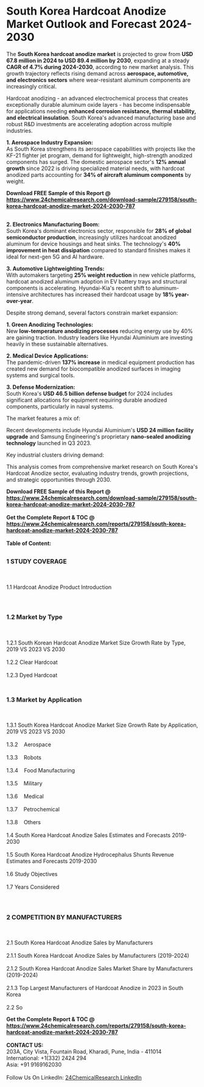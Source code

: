 <h1>South Korea Hardcoat Anodize Market Outlook and Forecast 2024-2030</h1><p>The <strong>South Korea hardcoat anodize market</strong> is projected to grow from <strong>USD 67.8 million in 2024 to USD 89.4 million by 2030</strong>, expanding at a steady <strong>CAGR of 4.7% during 2024-2030</strong>, according to new market analysis. This growth trajectory reflects rising demand across <strong>aerospace, automotive, and electronics sectors</strong> where wear-resistant aluminum components are increasingly critical.</p><p>Hardcoat anodizing - an advanced electrochemical process that creates exceptionally durable aluminum oxide layers - has become indispensable for applications needing <strong>enhanced corrosion resistance, thermal stability, and electrical insulation</strong>. South Korea's advanced manufacturing base and robust R&amp;D investments are accelerating adoption across multiple industries.</p><p><strong>1. Aerospace Industry Expansion:</strong><br>
As South Korea strengthens its aerospace capabilities with projects like the KF-21 fighter jet program, demand for lightweight, high-strength anodized components has surged. The domestic aerospace sector's <strong>12% annual growth</strong> since 2022 is driving specialized material needs, with hardcoat anodized parts accounting for <strong>34% of aircraft aluminum components</strong> by weight.</p><div><b>Download FREE Sample of this Report @ 
            <a href="https://www.24chemicalresearch.com/download-sample/279158/south-korea-hardcoat-anodize-market-2024-2030-787">
            https://www.24chemicalresearch.com/download-sample/279158/south-korea-hardcoat-anodize-market-2024-2030-787</a></b></div><br><p><strong>2. Electronics Manufacturing Boom:</strong><br>
South Korea's dominant electronics sector, responsible for <strong>28% of global semiconductor production</strong>, increasingly utilizes hardcoat anodized aluminum for device housings and heat sinks. The technology's <strong>40% improvement in heat dissipation</strong> compared to standard finishes makes it ideal for next-gen 5G and AI hardware.</p><p><strong>3. Automotive Lightweighting Trends:</strong><br>
With automakers targeting <strong>25% weight reduction</strong> in new vehicle platforms, hardcoat anodized aluminum adoption in EV battery trays and structural components is accelerating. Hyundai-Kia's recent shift to aluminum-intensive architectures has increased their hardcoat usage by <strong>18% year-over-year</strong>.</p><p>Despite strong demand, several factors constrain market expansion:</p><p><strong>1. Green Anodizing Technologies:</strong><br>
New <strong>low-temperature anodizing processes</strong> reducing energy use by 40% are gaining traction. Industry leaders like Hyundai Aluminium are investing heavily in these sustainable alternatives.</p><p><strong>2. Medical Device Applications:</strong><br>
The pandemic-driven <strong>137% increase</strong> in medical equipment production has created new demand for biocompatible anodized surfaces in imaging systems and surgical tools.</p><p><strong>3. Defense Modernization:</strong><br>
South Korea's <strong>USD 46.5 billion defense budget</strong> for 2024 includes significant allocations for equipment requiring durable anodized components, particularly in naval systems.</p><p>The market features a mix of:</p><p>Recent developments include Hyundai Aluminium's <strong>USD 24 million facility upgrade</strong> and Samsung Engineering's proprietary <strong>nano-sealed anodizing technology</strong> launched in Q3 2023.</p><p>Key industrial clusters driving demand:</p><p>This analysis comes from comprehensive market research on South Korea's Hardcoat Anodize sector, evaluating industry trends, growth projections, and strategic opportunities through 2030.</p><div><b>Download FREE Sample of this Report @ 
            <a href="https://www.24chemicalresearch.com/download-sample/279158/south-korea-hardcoat-anodize-market-2024-2030-787">
            https://www.24chemicalresearch.com/download-sample/279158/south-korea-hardcoat-anodize-market-2024-2030-787</a></b></div><br><div><b>Get the Complete Report & TOC @ 
            <a href="https://www.24chemicalresearch.com/reports/279158/south-korea-hardcoat-anodize-market-2024-2030-787">
            https://www.24chemicalresearch.com/reports/279158/south-korea-hardcoat-anodize-market-2024-2030-787</a></b></div><br>
            <b>Table of Content:</b><p><h2><span style="font-size:16px"><strong>1 STUDY COVERAGE</strong></span></h2><br />
<p>1.1 Hardcoat Anodize Product Introduction</p><br />
<h2><span style="font-size:16px"><strong>1.2 Market by Type</strong></span></h2><br />
<p>1.2.1 South Korean Hardcoat Anodize Market Size Growth Rate by Type, 2019 VS 2023 VS 2030<br /><br />
1.2.2 Clear Hardcoat&nbsp;&nbsp; &nbsp;<br /><br />
1.2.3 Dyed Hardcoat<br /><br />
<h2><span style="font-size:16px"><strong>1.3 Market by Application</strong></span></h2><br />
<p>1.3.1 South Korea Hardcoat Anodize Market Size Growth Rate by Application, 2019 VS 2023 VS 2030<br /><br />
1.3.2&nbsp;&nbsp; &nbsp;Aerospace<br /><br />
1.3.3&nbsp;&nbsp; &nbsp;Robots<br /><br />
1.3.4&nbsp;&nbsp; &nbsp;Food Manufacturing<br /><br />
1.3.5&nbsp;&nbsp; &nbsp;Military<br /><br />
1.3.6&nbsp;&nbsp; &nbsp;Medical<br /><br />
1.3.7&nbsp;&nbsp; &nbsp;Petrochemical<br /><br />
1.3.8&nbsp;&nbsp; &nbsp;Others<br /><br />
1.4 South Korea Hardcoat Anodize Sales Estimates and Forecasts 2019-2030<br /><br />
1.5 South Korea Hardcoat Anodize Hydrocephalus Shunts Revenue Estimates and Forecasts 2019-2030<br /><br />
1.6 Study Objectives<br /><br />
1.7 Years Considered</p><br />
<h2><span style="font-size:16px"><strong>2 COMPETITION BY MANUFACTURERS</strong></span></h2><br />
<p>2.1 South Korea Hardcoat Anodize Sales by Manufacturers<br /><br />
2.1.1 South Korea Hardcoat Anodize Sales by Manufacturers (2019-2024)<br /><br />
2.1.2 South Korea Hardcoat Anodize Sales Market Share by Manufacturers (2019-2024)<br /><br />
2.1.3 Top Largest Manufacturers of Hardcoat Anodize in 2023 in South Korea<br /><br />
2.2 So</p><div><b>Get the Complete Report & TOC @ 
            <a href="https://www.24chemicalresearch.com/reports/279158/south-korea-hardcoat-anodize-market-2024-2030-787">
            https://www.24chemicalresearch.com/reports/279158/south-korea-hardcoat-anodize-market-2024-2030-787</a></b></div><br><b>CONTACT US:</b><br>
            203A, City Vista, Fountain Road, Kharadi, Pune, India - 411014<br>
            International: +1(332) 2424 294<br>
            Asia: +91 9169162030 <br><br>
            Follow Us On LinkedIn: <a href="https://www.linkedin.com/company/24chemicalresearch/">24ChemicalResearch LinkedIn</a>